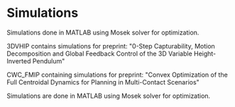 # Simulations

Simulations done in MATLAB using Mosek solver for optimization.

3DVHIP contains simulations for preprint:
"0-Step Capturability, Motion Decomposition and Global Feedback Control of the 3D Variable Height-Inverted Pendulum"

CWC_FMIP containing simulations for preprint:
"Convex Optimization of the Full Centroidal Dynamics for Planning in Multi-Contact Scenarios"

Simulations are done in MATLAB using Mosek solver for optimization.

